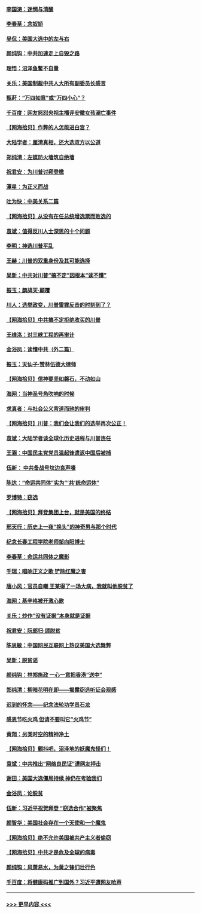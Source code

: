 #### [李国涛：迷惘与清醒](../pages/nsc993/n12607532.md?t=12100951) 
#### [李春草：念奴娇](../pages/nsc993/n12607083.md?t=12100951) 
#### [吴侃：美国大选中的左与右](../pages/nsc993/n12607054.md?t=12100951) 
#### [颜纯钩：中共加速走上自毁之路](../pages/nsc993/n12606473.md?t=12100951) 
#### [理悟：沼泽鱼鳖不自量](../pages/nsc993/n12606454.md?t=12100951) 
#### [关乐：美国制裁中共人大所有副委员长感言](../pages/nsc993/n12606442.md?t=12100951) 
#### [甄莳：“万四如意”或“万四小心”？](../pages/nsc993/n12606091.md?t=12100951) 
#### [千百度：网友怒怼央视主播评安徽女孩溺亡事件](../pages/nsc993/n12605370.md?t=12100951) 
#### [【网海拾贝】作弊的人怎能进白宫？](../pages/nsc993/n12603546.md?t=12100951) 
#### [大陆学者：厘清真相，还大选双方以公道](../pages/nsc993/n12603475.md?t=12100951) 
#### [郑纯清：左媒防火墙筑自绝墙](../pages/nsc993/n12602226.md?t=12100951) 
#### [祝君安：为川普讨拜登檄](../pages/nsc993/n12602199.md?t=12100951) 
#### [潭星：为正义而战](../pages/nsc993/n12600926.md?t=12100951) 
#### [吐为快：中美关系二篇](../pages/nsc993/n12600908.md?t=12100951) 
#### [【网海拾贝】从没有在任总统增选票而败选的](../pages/nsc993/n12600435.md?t=12100951) 
#### [袁斌：值得反川人士深思的十个问题](../pages/nsc993/n12600332.md?t=12100951) 
#### [李明：神选川普平乱](../pages/nsc993/n12599751.md?t=12100951) 
#### [王赫：川普的双重身份及其可能选择](../pages/nsc993/n12599723.md?t=12100951) 
#### [吴新：中共对川普“搞不定”因根本“读不懂”](../pages/nsc993/n12599502.md?t=12100951) 
#### [振玉：鹧鸪天‧颠覆](../pages/nsc993/n12599494.md?t=12100951) 
#### [川人：选举政变，川普雷霆反击的时刻到了？](../pages/nsc993/n12599291.md?t=12100951) 
#### [【网海拾贝】中共搞不定拒绝收买的川普](../pages/nsc993/n12598955.md?t=12100951) 
#### [王维洛：对三峡工程的再审计](../pages/nsc993/n12598436.md?t=12100951) 
#### [金浴凤：读懂中共（外二篇）](../pages/nsc993/n12597943.md?t=12100951) 
#### [振玉：天仙子‧赞林伍德大律师](../pages/nsc993/n12597929.md?t=12100951) 
#### [【网海拾贝】信神要坚如磐石，不动如山](../pages/nsc993/n12597901.md?t=12100951) 
#### [海网：当神圣号角吹响的时候](../pages/nsc993/n12595891.md?t=12100951) 
#### [求真者：与社会公义背道而驰的审判](../pages/nsc993/n12595868.md?t=12100951) 
#### [【网海拾贝】川普：我们会让我们的选举再次公正！](../pages/nsc993/n12594930.md?t=12100951) 
#### [袁斌：大陆学者谈全球化历史进程与川普连任](../pages/nsc993/n12594690.md?t=12100951) 
#### [王涵：中国民主党党员温起锋遣返中国后被捕](../pages/nsc993/n12594540.md?t=12100951) 
#### [伍新： 中共备战号坟边哀声嚎](../pages/nsc993/n12593086.md?t=12100951) 
#### [陈达：“命运共同体”实为“‘共’统命运体”](../pages/nsc993/n12590865.md?t=12100951) 
#### [罗博特：窃选](../pages/nsc993/n12590619.md?t=12100951) 
#### [【网海拾贝】拜登集团上台，就是美国的终结](../pages/nsc993/n12589725.md?t=12100951) 
#### [邢天行：历史上一夜“换头”的神奇男与那个时代](../pages/nsc993/n12589424.md?t=12100951) 
#### [纪念长春工程学院老师邹向阳博士](../pages/nsc993/n12585390.md?t=12100951) 
#### [李春草：命运共同体之魔影](../pages/nsc993/n12585026.md?t=12100951) 
#### [千瑞：唱响正义之歌 铲除红魔之害](../pages/nsc993/n12585002.md?t=12100951) 
#### [唐小风：官员自嘲 王某得了一场大病，我就叫他脱贫了](../pages/nsc993/n12584981.md?t=12100951) 
#### [海网：基辛格被开激心歌](../pages/nsc993/n12584946.md?t=12100951) 
#### [关乐：炒作“没有证据”本身就是证据](../pages/nsc993/n12583146.md?t=12100951) 
#### [祝君安：阮郎归‧颂脱贫](../pages/nsc993/n12583119.md?t=12100951) 
#### [陈思敏：中国网民互联网上热议美国大选舞弊](../pages/nsc993/n12582845.md?t=12100951) 
#### [吴新：脱贫谣](../pages/nsc993/n12580839.md?t=12100951) 
#### [颜纯钩：林郑施政 一心一意把香港“送中”](../pages/nsc993/n12580805.md?t=12100951) 
#### [郑纯清：柳暗花明在即——揭露窃选听证会观感](../pages/nsc993/n12580795.md?t=12100951) 
#### [迟到的怀念——纪念法轮功学员石龙](../pages/nsc993/n12580245.md?t=12100951) 
#### [感恩节吃火鸡  但请不要叫它“火鸡节”](../pages/nsc993/n12580252.md?t=12100951) 
#### [黄翔：另类时空的精神净土](../pages/nsc993/n12578638.md?t=12100951) 
#### [【网海拾贝】颤抖吧，沼泽地的妖魔鬼怪们！](../pages/nsc993/n12578552.md?t=12100951) 
#### [袁斌：中共推出“网络良民证”遭网友抨击](../pages/nsc993/n12578511.md?t=12100951) 
#### [谢田：美国大选僵局持续 神仍在考验我们](../pages/nsc993/n12577432.md?t=12100951) 
#### [金浴凤：论脱贫](../pages/nsc993/n12576386.md?t=12100951) 
#### [伍新：习近平祝贺拜登 “窃选合作”被聚焦](../pages/nsc993/n12576358.md?t=12100951) 
#### [颜智华：美国社会存在一个天使和一个魔鬼](../pages/nsc993/n12574299.md?t=12100951) 
#### [【网海拾贝】绝不允许美国被共产主义者偷窃](../pages/nsc993/n12573396.md?t=12100951) 
#### [【网海拾贝】中共才是危及全球的病毒](../pages/nsc993/n12571204.md?t=12100951) 
#### [颜纯钩：风萧易水，为黄之锋们壮行色](../pages/nsc993/n12571487.md?t=12100951) 
#### [千百度：将健康码推广到国外？习近平遭网友呛声](../pages/nsc993/n12570808.md?t=12100951) 

----
#### [ >>> 更早内容 <<< ](../indexes/nsc993-earlier.md)
